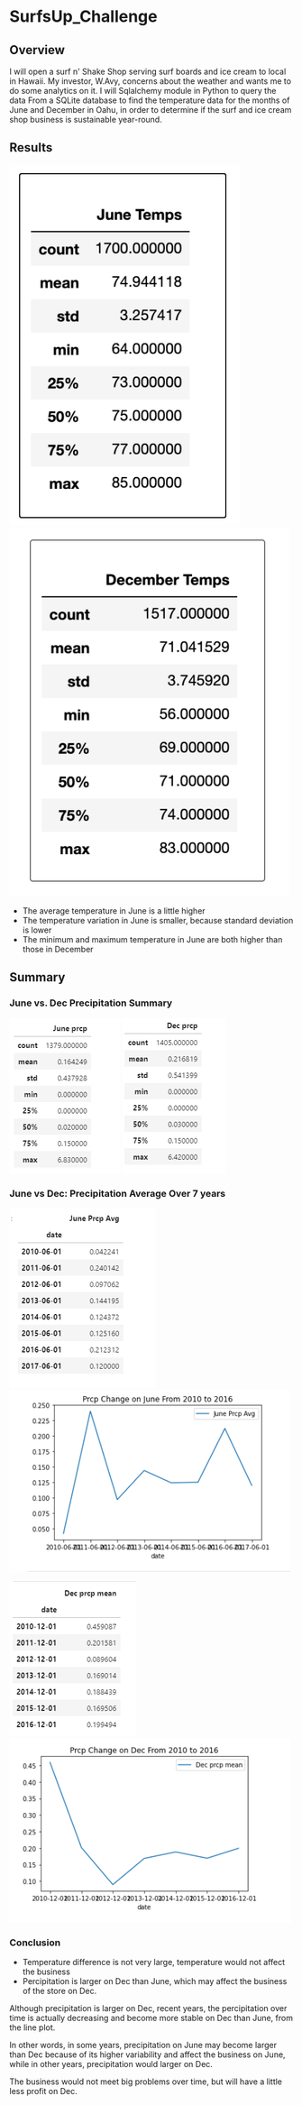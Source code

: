 # SurfsUp_Challenge

## Overview
I will open a surf n' Shake Shop serving surf boards and ice cream to local in Hawaii. My investor, W.Avy, concerns about the weather and wants me to do some analytics on it. 
I will Sqlalchemy module in Python to query the data From a SQLite database to find the temperature data for the months of June and December in Oahu, 
in order to determine if the surf and ice cream shop business is sustainable year-round.

## Results
![june](/Resources/june.png)
![dec](/Resources/dec.png)

 - The average temperature in June is a little higher
 - The temperature variation in June is smaller, because standard deviation is lower  
 - The minimum and maximum temperature in June are both higher than those in December

## Summary

### June vs. Dec Precipitation Summary
![june](/Resources/june_prcp.png)
![dec](/Resources/dec_prcp.png)

### June vs Dec: Precipitation Average Over 7 years 
![juneAvg](/Resources/june_prcp_avg_change.png)
![juneAvgPlot](/Resources/june_prcp_avg_change_plot.png)


![decAvg](/Resources/dec_prcp_avg_change.png)
![dec_avg_plot](/Resources/dec_prcp_avg_change_plot.png)

### Conclusion
 - Temperature difference is not very large, temperature would not affect the business
 - Percipitation is larger on Dec than June, which may affect the business of the store on Dec.
 
Although precipitation is larger on Dec, recent years, the percipitation over time is actually decreasing and become more stable on Dec than June, from the line plot. 
 
In other words, in some years, precipitation on June may become larger than Dec because of its higher variability and affect the business on June, while in other years, precipitation would larger on Dec.    

The business would not meet big problems over time, but will have a little less profit on Dec.
